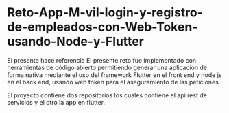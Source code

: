 # Reto-App-M-vil-login-y-registro-de-empleados-con-Web-Token-usando-Node-y-Flutter
El presente  hace referencia El presente reto fue implementado con herramientas de código abierto permitiendo generar una aplicación de forma nativa mediante el uso del framework Flutter en el front end y node js en el back end, usando web token para el aseguramiento de las peticiones.

El proyecto contiene dos repositorios los cuales contiene el api rest de servicios y el otro la app en flutter.
